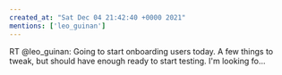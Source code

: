```yaml
---
created_at: "Sat Dec 04 21:42:40 +0000 2021"
mentions: ['leo_guinan']
---
```


RT @leo_guinan: Going to start onboarding users today. A few things to tweak, but should have enough ready to start testing. I'm looking fo…